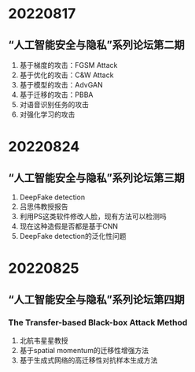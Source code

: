 # 20220817
## “人工智能安全与隐私”系列论坛第二期
1. 基于梯度的攻击：FGSM Attack
2. 基于优化的攻击：C&W Attack
3. 基于模型的攻击：AdvGAN
4. 基于迁移的攻击：PBBA
5. 对语音识别任务的攻击
6. 对强化学习的攻击
# 20220824
## “人工智能安全与隐私”系列论坛第三期
1. DeepFake detection
2. 吕思伟教授报告
3. 利用PS这类软件修改人脸，现有方法可以检测吗
4. 现在这种造假是否都是基于CNN
5. DeepFake detection的泛化性问题
# 20220825
## “人工智能安全与隐私”系列论坛第四期
### The Transfer-based Black-box Attack Method
1. 北航韦星星教授
2. 基于spatial momentum的迁移性增强方法
3. 基于生成式网络的高迁移性对抗样本生成方法
